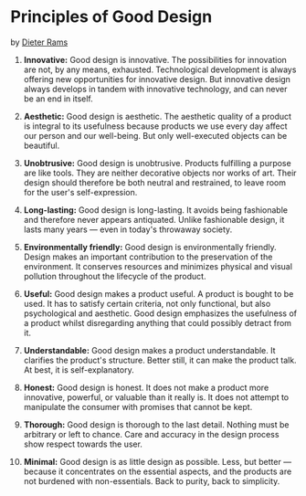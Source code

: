 # Principles of Good Design

by [Dieter Rams](https://en.wikipedia.org/wiki/Dieter_Rams)

1. **Innovative:** Good design is innovative. The possibilities for innovation are not, by any means, exhausted. Technological development is always offering new opportunities for innovative design. But innovative design always develops in tandem with innovative technology, and can never be an end in itself.

2. **Aesthetic:** Good design is aesthetic. The aesthetic quality of a product is integral to its usefulness because products we use every day affect our person and our well-being. But only well-executed objects can be beautiful.

3. **Unobtrusive:** Good design is unobtrusive. Products fulfilling a purpose are like tools. They are neither decorative objects nor works of art. Their design should therefore be both neutral and restrained, to leave room for the user's self-expression.

4. **Long-lasting:** Good design is long-lasting. It avoids being fashionable and therefore never appears antiquated. Unlike fashionable design, it lasts many years — even in today's throwaway society.

5. **Environmentally friendly:** Good design is environmentally friendly. Design makes an important contribution to the preservation of the environment. It conserves resources and minimizes physical and visual pollution throughout the lifecycle of the product.

6. **Useful:** Good design makes a product useful. A product is bought to be used. It has to satisfy certain criteria, not only functional, but also psychological and aesthetic. Good design emphasizes the usefulness of a product whilst disregarding anything that could possibly detract from it.

7. **Understandable:** Good design makes a product understandable. It clarifies the product's structure. Better still, it can make the product talk. At best, it is self-explanatory.

8. **Honest:** Good design is honest. It does not make a product more innovative, powerful, or valuable than it really is. It does not attempt to manipulate the consumer with promises that cannot be kept.

9. **Thorough:** Good design is thorough to the last detail. Nothing must be arbitrary or left to chance. Care and accuracy in the design process show respect towards the user.

10. **Minimal:** Good design is as little design as possible. Less, but better — because it concentrates on the essential aspects, and the products are not burdened with non-essentials. Back to purity, back to simplicity.
